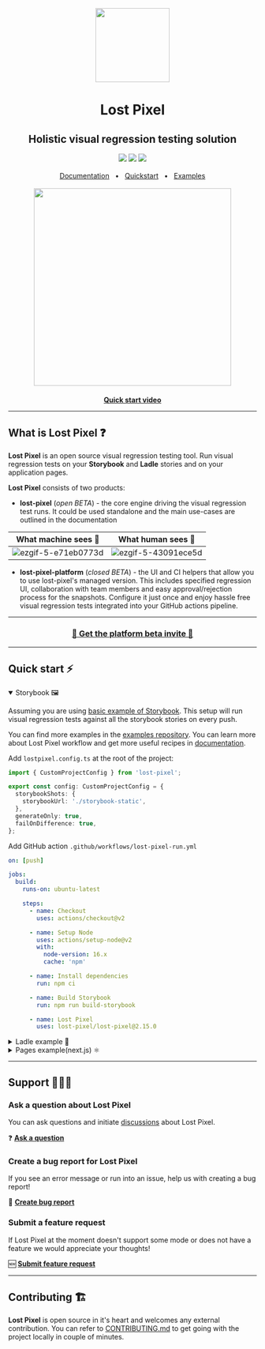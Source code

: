 <div align='center'><img width='150px' height='150px' src='https://user-images.githubusercontent.com/29632358/168112844-77e76a0d-b96f-4bc8-b753-cd39f4afd428.png'>
</div>
<div align="center">
  <h1>Lost Pixel</h1>
  <h2>Holistic visual regression testing solution </h2>  
  <a href="https://www.npmjs.com/package/lost-pixel"><img src="https://img.shields.io/npm/v/lost-pixel?style=plastic" /></a>
  <a href="https://github.com/lost-pixel/lost-pixel/blob/main/docs/contributing.md"><img src="https://img.shields.io/badge/PRs-welcome-brightgreen.svg" /></a>
  <a href="https://github.com/lost-pixel/lost-pixel/blob/main/LICENSE"><img src="https://img.shields.io/github/license/lost-pixel/lost-pixel" /></a>
  <br />
  <br />
  <a href="https://docs.lost-pixel.com/user-docs">Documentation</a>
  <span>&nbsp;&nbsp;•&nbsp;&nbsp;</span>
  <a href="https://docs.lost-pixel.com/user-docs/community-edition/getting-started">Quickstart</a>
  <span>&nbsp;&nbsp;•&nbsp;&nbsp;</span>
  <a href="https://github.com/lost-pixel/lost-pixel-examples">Examples</a>
  <br />
  <br />
</div>
<div align='center'>  <a href="https://www.youtube.com/watch?v=8Ws28rQymkE"><img width='400px' src='https://user-images.githubusercontent.com/29632358/187195828-92e2a8fd-0bd5-4b66-bb82-596f5688dc4d.png'> </div>
<h4 align='center'> <a href="https://www.youtube.com/watch?v=8Ws28rQymkE">Quick start video</a></div>

  <hr />

## What is Lost Pixel ❓

**Lost Pixel** is an open source visual regression testing tool. Run visual regression tests on your **Storybook** and **Ladle** stories and on your application pages.

**Lost Pixel** consists of two products:

- **lost-pixel** (*open BETA*) - the core engine driving the visual regression test runs. It could be used standalone and the main use-cases are outlined in the documentation

| What machine sees 🤖  | What human sees 👀 |
| ------------- | ------------- |
| ![ezgif-5-e71eb0773d](https://user-images.githubusercontent.com/29632358/185067771-03467437-badd-466b-ad6c-60d7183d99ae.gif) | ![ezgif-5-43091ece5d](https://user-images.githubusercontent.com/29632358/185067989-3f2d818b-c01f-4304-97f6-77295b1970d9.gif)  |
- **lost-pixel-platform** (*closed BETA*) -  the UI and CI helpers that allow you to use lost-pixel's managed version. This includes specified regression UI, collaboration with team members and easy approval/rejection process for the snapshots. Configure it just once and enjoy hassle free visual regression tests integrated into your GitHub actions pipeline. 

<hr/>
<div align="center">
 <h3> <a href="https://tally.so/r/3xXRoo">🚀 Get the platform beta invite 🚀</a></h3>
</div>
<hr/>

## Quick start ⚡

<details open>
<summary> Storybook 🖼 </summary>


Assuming you are using [basic example of Storybook]([https://github.com/tajo/ladle](https://github.com/snipcart/nextjs-storybook-example)). This setup will run visual regression tests against all the storybook stories on every push.

You can find more examples in the [examples repository](https://github.com/lost-pixel/lost-pixel-examples). You can learn more about Lost Pixel workflow and get more useful recipes in [documentation](https://docs.lost-pixel.com/user-docs).

Add `lostpixel.config.ts` at the root of the project:

```typescript
import { CustomProjectConfig } from 'lost-pixel';

export const config: CustomProjectConfig = {
  storybookShots: {
    storybookUrl: './storybook-static',
  },
  generateOnly: true,
  failOnDifference: true,
};
```

Add GitHub action `.github/workflows/lost-pixel-run.yml`

```yml
on: [push]

jobs:
  build:
    runs-on: ubuntu-latest

    steps:
      - name: Checkout
        uses: actions/checkout@v2

      - name: Setup Node
        uses: actions/setup-node@v2
        with:
          node-version: 16.x
          cache: 'npm'

      - name: Install dependencies
        run: npm ci

      - name: Build Storybook
        run: npm run build-storybook

      - name: Lost Pixel
        uses: lost-pixel/lost-pixel@2.15.0
```

</details>

<details>
<summary>Ladle example 🥄</summary>


Assuming you are using [basic example of Ladle](https://github.com/tajo/ladle). This setup will run visual regression tests against all the ladle stories on every push.

You can find more examples in the [examples repository](https://github.com/lost-pixel/lost-pixel-examples). You can learn more about Lost Pixel workflow and get more useful recipes in [documentation](https://docs.lost-pixel.com/user-docs).

Add `lostpixel.config.ts` at the root of the project:

```typescript
import { CustomProjectConfig } from "lost-pixel";

export const config: CustomProjectConfig = {
  ladleShots: {
    ladleUrl: "http://172.17.0.1:61000",
  },
  generateOnly: true,
  failOnDifference: true
};
```

Update `package.json` with following scripts:

```json
 "scripts": {
    "serve": "npx serve build -p 61000",
    "build": "ladle build"
  },
```

Add GitHub action `.github/workflows/lost-pixel-run.yml`

```yml
on: [push]

jobs:
  build:
    runs-on: ubuntu-latest

    steps:
      - name: Checkout
        uses: actions/checkout@v2

      - name: Setup Node
        uses: actions/setup-node@v2
        with:
          node-version: 16.x
          cache: "npm"

      - name: Install dependencies
        run: npm install

      - name: Build ladle
        run: npm run build

      - name: Serve ladle
        run: npm run serve &

      - name: Lost Pixel
        uses: lost-pixel/lost-pixel@v2.15.0
```

</details>

<details>
<summary>Pages example(next.js) ⚛️</summary>


Assuming you are using [basic example of Next.js](https://nextjs.org/docs). This setup will run visual regression tests against **selected pages** on every push.

You can find more examples in the [examples repository](https://github.com/lost-pixel/lost-pixel-examples). You can learn more about Lost Pixel workflow and get more useful recipes in [documentation](https://docs.lost-pixel.com/user-docs).

Add `lostpixel.config.ts` at the root of the project:

```typescript
import { CustomProjectConfig } from 'lost-pixel';

export const config: CustomProjectConfig = {
  pageShots: {
    pages: [
      { path: '/app', name: 'app' },
    ],
    pageUrl: 'http://localhost:3000',
  },
  generateOnly: true,
  failOnDifference: true,
};
```

Add GitHub action `.github/workflows/lost-pixel-run.yml`

```yml
on: [push]

jobs:
  build:
    runs-on: ubuntu-latest

    steps:
      - name: Checkout
        uses: actions/checkout@v2

      - name: Setup Node
        uses: actions/setup-node@v2
        with:
          node-version: 16.x
          cache: "npm"

      - name: Install dependencies
        run: npm ci

      - name: Build Next app
        run: npm run build

      - name: Run Next app
        run: npm run start &

      - name: Lost Pixel
        uses: lost-pixel/lost-pixel@v2.15.0
```

</details>

---
## Support 👨🏼‍💻

### Ask a question about Lost Pixel

You can ask questions and initiate [discussions](https://github.com/lost-pixel/lost-pixel/discussions/) about Lost Pixel.

❓ [**Ask a question**](https://github.com/lost-pixel/lost-pixel/discussions/new)

### Create a bug report for Lost Pixel

If you see an error message or run into an issue, help us with creating a bug report!

🐛 [**Create bug report**](https://github.com/lost-pixel/lost-pixel/issues/new?assignees=&labels=kind%2Fbug&template=bug.yml)

### Submit a feature request

If Lost Pixel at the moment doesn't support some mode or does not have a feature we would appreciate your thoughts!

🆕 [**Submit feature request**](https://github.com/lost-pixel/lost-pixel/issues/new?assignees=&labels=kind%2Ffeature&template=feature.yml)

---

## Contributing 🏗️

**Lost Pixel** is open source in it's heart and welcomes any external contribution. You can refer to [CONTRIBUTING.md](https://github.com/lost-pixel/lost-pixel/blob/main/CONTRIBUTING.md) to get going with the project locally in couple of minutes.


